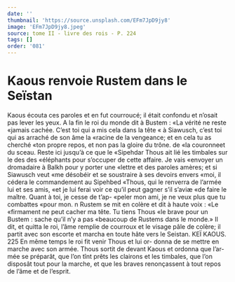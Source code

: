 ```yaml
---
date: ''
thumbnail: 'https://source.unsplash.com/EFm7JpD9jy8'
image: 'EFm7JpD9jy8.jpeg'
source: tome II - livre des rois - P. 224
tags: []
order: '081'
---
```


# Kaous renvoie Rustem dans le Seïstan

Kaous écouta ces paroles et en fut courroucé; il était confondu et n’osait pas lever les yeux. A la fin
le roi du monde dit à Bustem : «La vérité ne reste «jamais cachée. C’est toi qui a mis cela dans la tête
« à Siawusch, c’est toi qui as arraché de son âme la «racine de la vengeance; et en cela tu as cherché «ton propre repos, et non pas la gloire du trône. de «la couronneet du sceau. Reste ici jusqu’à ce que le «Sipehdar Thous ait lié les timbales sur le des des «éléphants pour s’occuper de cette affaire. Je vais «envoyer un dromadaire à Balkh pour y porter une «lettre et des paroles amères; et si Siawusch veut «me désobéir et se soustraire à ses devoirs envers «moi, il cédera le commandement au Sipehbed «Thous, qui le renverra de l’armée lui et ses amis,
«et je lui ferai voir ce qu’il peut gagner s’il s’aviæ
«de faire le maître. Quant à toi, je cesse de t’ap-
«peler mon ami, je ne veux plus que tu combattes «pour mon. n
Rustem se mit en colère et dit à haute voix : «Le «firmament ne peut cacher ma tête. Tu tiens Thous «le brave pour un Bustem : sache qu’il n’y a pas «beaucoup de Rustems dans le monde.» Il dit, et quitta le roi, l’âme remplie de courroux et le visage pâle de colère; il partit avec son escorte et marcha en toute hâte vers le Seistan.
KEÏ KAOUS. 225 En même temps le roi fit venir Thous et lui or-
donna de se mettre en marche avec son armée. Thous sortit de devant Kaous et ordonna que l’ar- mée se préparât, que l’on tînt prêts les clairons et
les timbales, que l’on disposât tout pour la marche,
et que les braves renonçassent à tout repos de l’âme et de l’esprit.
